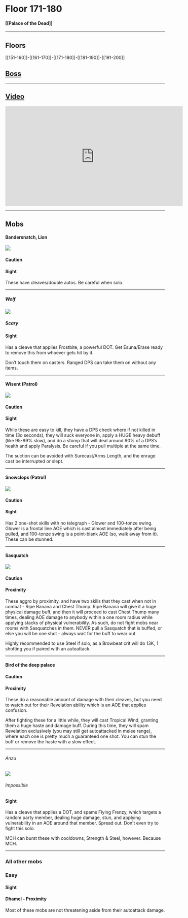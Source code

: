 # Floor 171-180
#### [[Palace of the Dead]]
---
## Floors

[[151-160]]-[[161-170]]-[[171-180]]-[[181-190]]-[[191-200]]

## [Boss](180)

---

## [Video](https://www.youtube.com/watch?v=9SH-qyjREMc&t=5327s)

<iframe width="560" height="315" src="https://www.youtube.com/embed/9SH-qyjREMc?start=16416" title="YouTube video player" frameborder="0" allow="accelerometer; autoplay; clipboard-write; encrypted-media; gyroscope; picture-in-picture" allowfullscreen></iframe>

---

## Mobs
#### Bandersnatch, Lion

![](https://lh6.googleusercontent.com/JSbWc-msQwCOiL8CoY_jzGHYXF6zn_rd-uTo9qDnd-JoD2puxdjSrmowOocQrmzxuMZMQUK3kevOhTSZVZ6BRJ3zC9PG9UbjkYiUlFhkyHLrmfHLKmK7tGYp8FX6TGUmeg)

#### Caution
#### Sight
These have cleaves/double autos. Be careful when solo.

---
##### Wolf

![](https://lh4.googleusercontent.com/N0JNTwhWupLBZ0ySyUcltslM0iva_-6SQnO12T1wz82jJezWTOslwEgJ1eY-q5Chf6civdt7lBU86CQEJvLbijWWyyHdpZS6eTxIBpoLFNAtMIilziRmfehXzvSOsductA)
##### Scary
#### Sight
Has a cleave that applies Frostbite, a powerful DOT. Get Esuna/Erase ready to remove this from whoever gets hit by it.

Don’t touch them on casters. Ranged DPS can take them on without any items.

---
#### Wisent (Patrol)

![](https://lh6.googleusercontent.com/xB7UKh4jrGY06KFgzGMm1CC2RrWU8Isi5w4hW0wpMCshPixZHnc0Ux-QiOpNdeJ5T1p2Zt7Ekq7DB2pZQFkryaQTewqx-WY0b2dgwCJAJYEAD17iYibgQBfL8ZDx9V01sQ)
#### Caution
#### Sight
While these are easy to kill, they have a DPS check where if not killed in time (3o seconds), they will suck everyone in, apply a HUGE heavy debuff (like 95-99% slow), and do a stomp that will deal around 90% of a DPS’s health and apply Paralysis. Be careful if you pull multiple at the same time.

The suction can be avoided with Surecast/Arms Length, and the enrage cast be interrupted or slept.

---
#### Snowclops (Patrol)
![](https://lh6.googleusercontent.com/hHEsrHB8ShcOtV5GoTrW4cT5PwsqLgMn5TrWjQVCw43OgDaLhXzVZGCcTEjYl0niqnHtrgqBC8OoRSu8O0jiQjU97nH2eYlEz0KfmtXieJ5QeJb1VRZLxwDig_ez1Ir5Bw)
#### Caution
#### Sight
Has 2 one-shot skills with no telegraph - Glower and 100-tonze swing. Glower is a frontal line AOE which is cast almost immediately after being pulled, and 100-tonze swing is a point-blank AOE (so, walk away from it). These can be stunned.

---
#### Sasquatch
![](https://lh5.googleusercontent.com/wTKyhLMfWL73XGKTapdrvHZ-zfBfEQ72xbuXyn3MWjtGriN4FqOd0nZubw1Bv68zGJvkAy_-zVwGizXXn8GS_voVgp-d0HDnaorSYGCmZ010vSi-xs4S9zaWqKZDuncT0A)
#### Caution
#### Proximity
These aggro by proximity, and have two skills that they cast when not in combat - Ripe Banana and Chest Thump. Ripe Banana will give it a huge physical damage buff, and then it will proceed to cast Chest Thump many times, dealing AOE damage to anybody within a one room radius while applying stacks of physical vulnerability. As such, do not fight mobs near rooms with Sasquatches in them. NEVER pull a Sasquatch that is buffed, or else you will be one shot - always wait for the buff to wear out.

Highly recommended to use Steel if solo, as a Browbeat crit will do 13K, 1 shotting you if paired with an autoattack.

---
#### Bird of the deep palace
#### Caution
#### Proximity
These do a reasonable amount of damage with their cleaves, but you need to watch out for their Revelation ability which is an AOE that applies confusion.

After fighting these for a little while, they will cast Tropical Wind, granting them a huge haste and damage buff. During this time, they will spam Revelation exclusively (you may still get autoattacked in melee range), where each one is pretty much a guaranteed one shot. You can stun the buff or remove the haste with a slow effect.

---
###### Anzu
![](https://lh5.googleusercontent.com/abxizRP00JZYr0OEBlyMmq2E8JH5er5wJQ18x0paXAbrG32f6VeNpSevIqGa3zl4q4a74MJNV9GMV03HbC7QPXhUKxuW9hmOGmf3Av3jCnvhT6Y33jR09Rop_pt_cjDmkw)

###### Impossible
#### Sight

Has a cleave that applies a DOT, and spams Flying Frenzy, which targets a random party member, dealing huge damage, stun, and applying vulnerability in an AOE around that member. Spread out. Don’t even try to fight this solo.

MCH can burst these with cooldowns, Strength & Steel, however. Because MCH.

---
### All other mobs
### Easy
#### Sight
#### Dhamel - Proximity

Most of these mobs are not threatening aside from their autoattack damage.
